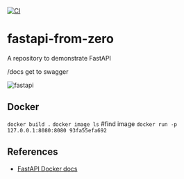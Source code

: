 [![CI](https://github.com/nogibjj/fastapi-from-zero/actions/workflows/main.yml/badge.svg)](https://github.com/nogibjj/fastapi-from-zero/actions/workflows/main.yml)

# fastapi-from-zero
A repository to demonstrate FastAPI

/docs get to swagger

![fastapi](https://user-images.githubusercontent.com/58792/192342466-e043cce7-c4f4-4811-9d0c-68fb884daadf.png)



## Docker

`docker build .`
`docker image ls` #find image
`docker run -p 127.0.0.1:8080:8080 93fa55efa692` <replace with your image>


## References

* [FastAPI Docker docs](https://github.com/tiangolo/uvicorn-gunicorn-fastapi-docker)
